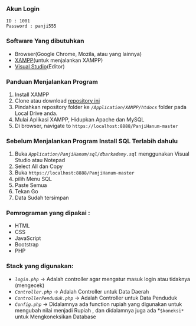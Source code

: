### Akun Login
 
    ID : 1001
    Password : panji555
  
### Software Yang dibutuhkan
  * Browser(Google Chrome, Mozila, atau yang lainnya)
  * [XAMPP](https://www.apachefriends.org/download.html)(untuk menjalankan XAMPP)
  * [Visual Studio](https://visualstudio.microsoft.com/downloads/)(Editor)

### Panduan Menjalankan Program
  1. Install XAMPP
  2. Clone atau download [repository ini](https://github.com/panjihanum/PanjiHanum/archive/master.zip) 
  3. Pindahkan repository folder ke *`/Application/XAMPP/htdocs`* folder pada Local Drive anda.
  4. Mulai Aplikasi XAMPP, Hidupkan Apache dan MySQL
  5. Di browser, navigate to  `https://localhost:8888/PanjiHanum-master`


  
### Sebelum Menjalankan Program Install SQL Terlabih dahulu
   1. Buka *`Application/PanjiHanum/sql/dbarkademy.sql`* menggunakan Visual Studio atau Notepad
   2. Select All dan Copy 
   3. Buka `https://localhost:8888/PanjiHanum-master`
   4. pilih Menu SQL
   5. Paste Semua
   6. Tekan Go
   7. Data Sudah tersimpan
  
### Pemrograman  yang dipakai :
   * HTML
   * CSS
   * JavaScript
   * Bootstrap
   * PHP
 
### Stack yang digunakan:
   * *`login.php`* -> Adalah controller agar mengatur masuk login atau tidaknya (mengecek)
   * *`Controller.php`* -> Adalah Controller untuk Data Daerah
   * *`ControllerPenduduk.php`* -> Adalah Controller untuk Data Penduduk
   * *`Config.php`* -> Didalamnya ada function rupiah yang digunakan untuk mengubah nilai menjadi Rupiah , dan didalamnya juga ada *`$koneksi*` untuk Mengkoneksikan Database
